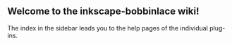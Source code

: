 Welcome to the inkscape-bobbinlace wiki!
----------------------------------------

The index in the sidebar leads you to the help pages of the individual plug-ins.
